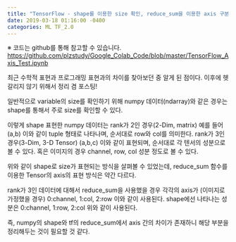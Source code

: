 ```yaml
---
title: "TensorFlow - shape를 이용한 size 확인, reduce_sum을 이용한 axis 구분"
date: 2019-03-18 01:16:00 -0400
categories: ML TF_2.0
---
```


※ 코드는 github를 통해 참고할 수 있습니다.
https://github.com/plzstudy/Google_Colab_Code/blob/master/TensorFlow_Axis_Test.ipynb


최근 수학적 표현과 프로그래밍 표현과의 차이를 찾아보던 중 알게 된 점이다.
이후에 헷갈리지 않기 위해서 정리 겸 포스팅!

일반적으로 variable의 size를 확인하기 위해 numpy 데이터(ndarray)와 같은 경우는 shape를 통해서 주로 size를 확인할 수 있다.

이렇게 shape 표현한 numpy 데이터는 rank가 2인 경우(2-Dim, matrix) 예를 들어 (a,b) 이와 같이 tuple 형태로 나타나며, 순서대로 row와 col를 의미한다.
rank가 3인 경우(3-Dim, 3-D Tensor) (a,b,c) 이와 같이 표현되며, 순서대로 각 텐서의 성분으로 볼 수 있다. 혹은 이미지의 경우 channel, row, col 성분 정도로 볼 수 있다.

위와 같이 shape로 size가 표현되는 방식을 살펴볼 수 있었는데,
reduce_sum 함수를 이용한 Tensor의 axis의 표현 방식은 약간 다르다.

rank가 3인 데이터에 대해서 reduce_sum을 사용했을 경우
각각의 axis가 (이미지로 가정했을 경우) 0:channel, 1:col, 2:row 이와 같이 사용된다.
shape에선 나타나는 성분은 0:channel, 1:row, 2:col 위와 같이 사용된다.

즉, numpy의 shape와 tf의 reduce_sum에서 axis 간의 차이가 존재하니 해당 부분을 정리해두는 것이 필요할 것 같다.
